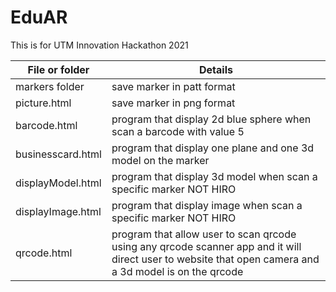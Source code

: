 # EduAR
This is for UTM Innovation Hackathon 2021

| File or folder | Details |
| ------------- | ------------- |
| markers folder  | save marker in patt format  |
| picture.html  | save marker in png format  |
|barcode.html|program that display 2d blue sphere when scan a barcode with value 5|
|businesscard.html|program that display one plane and one 3d model on the marker|
|displayModel.html|program that display 3d model when scan a specific marker NOT HIRO|
|displayImage.html|program that display image when scan a specific marker NOT HIRO|
|qrcode.html|program that allow user to scan qrcode using any qrcode scanner app and it will direct user to website that open camera and a 3d model is on the qrcode|
